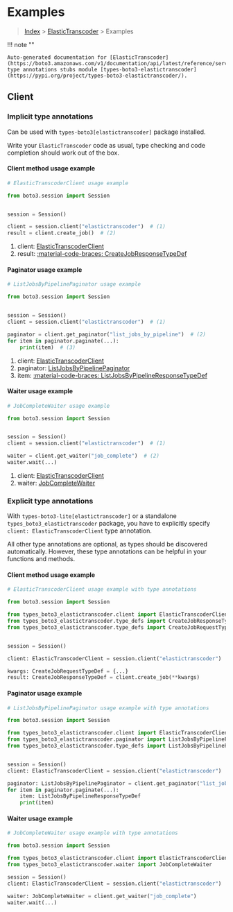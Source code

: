 # Examples

> [Index](../README.md) > [ElasticTranscoder](./README.md) > Examples

!!! note ""

    Auto-generated documentation for [ElasticTranscoder](https://boto3.amazonaws.com/v1/documentation/api/latest/reference/services/elastictranscoder.html#elastictranscoder)
    type annotations stubs module [types-boto3-elastictranscoder](https://pypi.org/project/types-boto3-elastictranscoder/).

## Client

### Implicit type annotations

Can be used with `types-boto3[elastictranscoder]` package installed.

Write your `ElasticTranscoder` code as usual,
type checking and code completion should work out of the box.


#### Client method usage example

```python
# ElasticTranscoderClient usage example

from boto3.session import Session


session = Session()

client = session.client("elastictranscoder")  # (1)
result = client.create_job()  # (2)
```

1. client: [ElasticTranscoderClient](./client.md)
2. result: [:material-code-braces: CreateJobResponseTypeDef](./type_defs.md#createjobresponsetypedef)



#### Paginator usage example

```python
# ListJobsByPipelinePaginator usage example

from boto3.session import Session


session = Session()
client = session.client("elastictranscoder")  # (1)

paginator = client.get_paginator("list_jobs_by_pipeline")  # (2)
for item in paginator.paginate(...):
    print(item)  # (3)
```

1. client: [ElasticTranscoderClient](./client.md)
2. paginator: [ListJobsByPipelinePaginator](./paginators.md#listjobsbypipelinepaginator)
3. item: [:material-code-braces: ListJobsByPipelineResponseTypeDef](./type_defs.md#listjobsbypipelineresponsetypedef)



#### Waiter usage example

```python
# JobCompleteWaiter usage example

from boto3.session import Session


session = Session()
client = session.client("elastictranscoder")  # (1)

waiter = client.get_waiter("job_complete")  # (2)
waiter.wait(...)
```

1. client: [ElasticTranscoderClient](./client.md)
2. waiter: [JobCompleteWaiter](./waiters.md#jobcompletewaiter)


### Explicit type annotations

With `types-boto3-lite[elastictranscoder]`
or a standalone `types_boto3_elastictranscoder` package, you have to explicitly specify `client: ElasticTranscoderClient` type annotation.

All other type annotations are optional, as types should be discovered automatically.
However, these type annotations can be helpful in your functions and methods.


#### Client method usage example

```python
# ElasticTranscoderClient usage example with type annotations

from boto3.session import Session

from types_boto3_elastictranscoder.client import ElasticTranscoderClient
from types_boto3_elastictranscoder.type_defs import CreateJobResponseTypeDef
from types_boto3_elastictranscoder.type_defs import CreateJobRequestTypeDef


session = Session()

client: ElasticTranscoderClient = session.client("elastictranscoder")

kwargs: CreateJobRequestTypeDef = {...}
result: CreateJobResponseTypeDef = client.create_job(**kwargs)
```



#### Paginator usage example

```python
# ListJobsByPipelinePaginator usage example with type annotations

from boto3.session import Session

from types_boto3_elastictranscoder.client import ElasticTranscoderClient
from types_boto3_elastictranscoder.paginator import ListJobsByPipelinePaginator
from types_boto3_elastictranscoder.type_defs import ListJobsByPipelineResponseTypeDef


session = Session()
client: ElasticTranscoderClient = session.client("elastictranscoder")

paginator: ListJobsByPipelinePaginator = client.get_paginator("list_jobs_by_pipeline")
for item in paginator.paginate(...):
    item: ListJobsByPipelineResponseTypeDef
    print(item)
```



#### Waiter usage example

```python
# JobCompleteWaiter usage example with type annotations

from boto3.session import Session

from types_boto3_elastictranscoder.client import ElasticTranscoderClient
from types_boto3_elastictranscoder.waiter import JobCompleteWaiter

session = Session()
client: ElasticTranscoderClient = session.client("elastictranscoder")

waiter: JobCompleteWaiter = client.get_waiter("job_complete")
waiter.wait(...)
```


